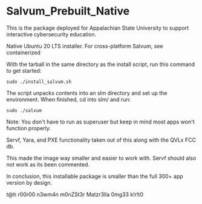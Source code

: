 # Salvum_Prebuilt_Native

This is the package deployed for Appalachian State University to support interactive cybersecurity education.

Native Ubuntu 20 LTS installer. For cross-platform Salvum, see containerized

With the tarball in the same directory as the install script, run this command to get started:
```
sudo ./install_salvum.sh
```

The script unpacks contents into an slm directory and set up the environment. When finished, cd into slm/ and run:
```
sudo ./salvum
```

Note: You don't have to run as superuser but keep in mind most apps won't function properly.

Servf, Yara, and PXE functionality taken out of this along with the QVLx FCC db.

This made the image way smaller and easier to work with. Servf should also not work as its been commented.

In conclusion, this installable package is smaller than the full 300+ app version by design.

$t@$h r00r00 n3wm4n m0nZSt3r Matzr3lla 0mg33 k!r!t0
